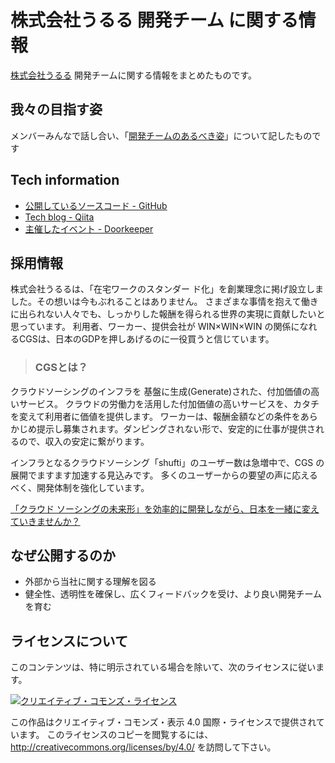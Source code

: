 # 株式会社うるる 開発チーム に関する情報

[株式会社うるる](http://www.uluru.biz/) 開発チームに関する情報をまとめたものです。

## 我々の目指す姿

メンバーみんなで話し合い、「[開発チームのあるべき姿](https://github.com/uluru/dev-team-info/blob/master/1-%E6%88%91%E3%80%85%E3%81%AE%E7%9B%AE%E6%8C%87%E3%81%99%E5%A7%BF.md)」について記したものです

## Tech information

* [公開しているソースコード - GitHub](https://github.com/uluru)
* [Tech blog - Qiita](http://qiita.com/organizations/uluru)
* [主催したイベント - Doorkeeper](https://uluru.doorkeeper.jp/events)

## 採用情報

株式会社うるるは、「在宅ワークのスタンダー ド化」を創業理念に掲げ設立しました。その想いは今もぶれることはありません。
さまざまな事情を抱えて働きに出られない人々でも、しっかりした報酬を得られる世界の実現に貢献したいと思っています。
利用者、ワーカー、提供会社が WIN×WIN×WIN の関係になれるCGSは、日本のGDPを押しあげるのに一役買うと信じています。

> ### CGSとは？
クラウドソーシングのインフラを 基盤に生成(Generate)された、付加価値の高いサービス。
クラウドの労働力を活用した付加価値の高いサービスを、カタチを変えて利用者に価値を提供します。
ワーカーは、報酬金額などの条件をあらかじめ提示し募集されます。ダンピングされない形で、安定的に仕事が提供されるので、収入の安定に繋がります。

インフラとなるクラウドソーシング「shufti」のユーザー数は急増中で、CGS の展開でますます加速する見込みです。
多くのユーザーからの要望の声に応えるべく、開発体制を強化しています。

[「クラウド ソーシングの未来形」を効率的に開発しながら、日本を一緒に変えていきませんか？](http://www.uluru.biz/recruit)

## なぜ公開するのか

* 外部から当社に関する理解を図る
* 健全性、透明性を確保し、広くフィードバックを受け、より良い開発チームを育む

## ライセンスについて

このコンテンツは、特に明示されている場合を除いて、次のライセンスに従います。

[![クリエイティブ・コモンズ・ライセンス](https://i.creativecommons.org/l/by/4.0/88x31.png)](http://creativecommons.org/licenses/by/4.0/)

この作品はクリエイティブ・コモンズ・表示 4.0 国際・ライセンスで提供されています。
このライセンスのコピーを閲覧するには、 http://creativecommons.org/licenses/by/4.0/ を訪問して下さい。

